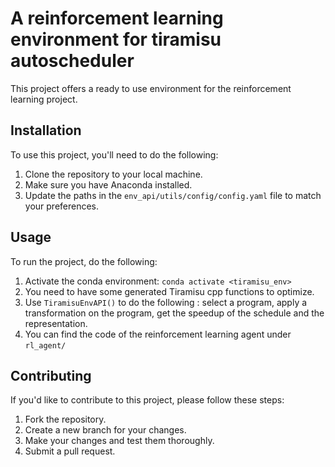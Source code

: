 # A reinforcement learning environment for tiramisu autoscheduler

This project offers a ready to use environment for the reinforcement learning project.

## Installation

To use this project, you'll need to do the following:

1. Clone the repository to your local machine.
2. Make sure you have Anaconda installed.
3. Update the paths in the `env_api/utils/config/config.yaml` file to match your preferences.

## Usage

To run the project, do the following:

1. Activate the conda environment:
`conda activate <tiramisu_env>`
2. You need to have some generated Tiramisu cpp functions to optimize.
3. Use `TiramisuEnvAPI()` to do the following : select a program, apply a transformation on the program, get the speedup of the schedule and the representation.
4. You can find the code of the reinforcement learning agent under `rl_agent/`

## Contributing

If you'd like to contribute to this project, please follow these steps:

1. Fork the repository.
2. Create a new branch for your changes.
3. Make your changes and test them thoroughly.
4. Submit a pull request.
